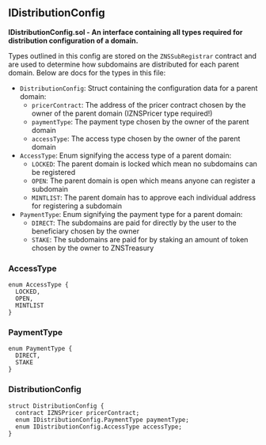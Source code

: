 ## IDistributionConfig

**IDistributionConfig.sol - An interface containing all types required for
distribution configuration of a domain.**

Types outlined in this config are stored on the `ZNSSubRegistrar` contract and are used to determine
how subdomains are distributed for each parent domain.
Below are docs for the types in this file:
 - `DistributionConfig`: Struct containing the configuration data for a parent domain:
     + `pricerContract`: The address of the pricer contract chosen by the owner of the
         parent domain (IZNSPricer type required!)
     + `paymentType`: The payment type chosen by the owner of the parent domain
     + `accessType`: The access type chosen by the owner of the parent domain
 - `AccessType`: Enum signifying the access type of a parent domain:
     + `LOCKED`: The parent domain is locked which mean no subdomains can be registered
     + `OPEN`: The parent domain is open which means anyone can register a subdomain
     + `MINTLIST`: The parent domain has to approve each individual address for registering a subdomain
 - `PaymentType`: Enum signifying the payment type for a parent domain:
     + `DIRECT`: The subdomains are paid for directly by the user to the beneficiary chosen by the owner
     + `STAKE`: The subdomains are paid for by staking an amount of token chosen by the owner to ZNSTreasury

### AccessType

```solidity
enum AccessType {
  LOCKED,
  OPEN,
  MINTLIST
}
```

### PaymentType

```solidity
enum PaymentType {
  DIRECT,
  STAKE
}
```

### DistributionConfig

```solidity
struct DistributionConfig {
  contract IZNSPricer pricerContract;
  enum IDistributionConfig.PaymentType paymentType;
  enum IDistributionConfig.AccessType accessType;
}
```

